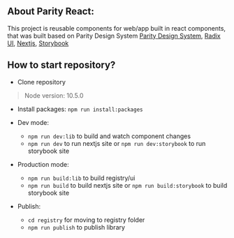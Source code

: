 
## About Parity React:

This project is reusable components for web/app built in react components, that was built based on Parity Design System [Parity Design System](#about-parity-react), [Radix UI](https://www.radix-ui.com/), [Nextjs](https://nextjs.org/),  [Storybook](https://storybook.js.org/)

## How to start repository?

- Clone repository

>Node version: 10.5.0

- Install packages: `npm run install:packages`
  
- Dev mode: 
  - `npm run dev:lib` to build and watch component changes
  - `npm run dev` to run nextjs site or `npm run dev:storybook` to run storybook site
  
- Production mode:
  - `npm run build:lib` to build registry/ui
  - `npm run build` to build nextjs site or `npm run build:storybook` to build storybook site

- Publish:
  - `cd registry` for moving to registry folder
  - `npm run publish` to publish library